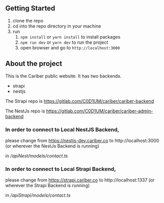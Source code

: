## Getting Started

1. clone the repo
2. cd into the repo directory in your machine
3. run
   1. `npm install` or `yarn install` to install packages
   2. `npm run dev` or `yarn dev` to run the project
   3. open browser and go to `http://localhost:3000`


## About the project

This is the Cariber public website. It has two backends.

   - strapi
   - nestjs
   
The Strapi repo is https://gitlab.com/C0D1UM/cariber/cariber-backend

The NestJs repo is https://gitlab.com/C0D1UM/cariber/cariber-admin-backend

### In order to connect to Local NestJS Backend,
please change from
https://nestjs-dev.cariber.co
to 
http://localhost:3000 (or wherever the NestJs Backend is running) 

in _/apiNest/models/contact.ts_

### In order to connect to Local Strapi Backend,
please change from
https://strapi.cariber.co
to
http://localhost:1337 (or wherever the Strapi Backend is running)

in _/apiStrapi/models/contact.ts_
